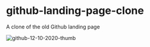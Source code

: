 # github-landing-page-clone
A clone of the old Github landing page 

![github-12-10-2020-thumb](https://github.com/V-FOR-VEND3TTA/github-landing-page-clone/assets/55334979/0c64813e-8c5f-431d-99d8-5f88772f3ab2)

